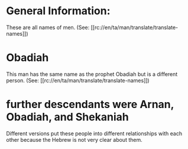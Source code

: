 # General Information:

These are all names of men. (See: [[rc://en/ta/man/translate/translate-names]])

# Obadiah

This man has the same name as the prophet Obadiah but is a different person. (See: [[rc://en/ta/man/translate/translate-names]])

# further descendants were Arnan, Obadiah, and Shekaniah

Different versions put these people into different relationships with each other because the Hebrew is not very clear about them.

